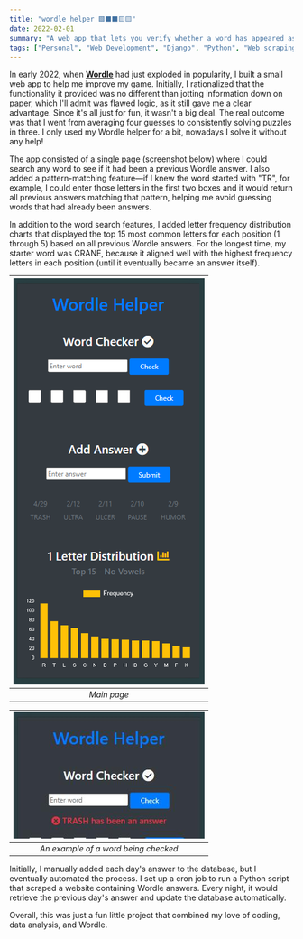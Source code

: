 ```yaml
---
title: "wordle helper 🟩⬛⬛🟨🟨"
date: 2022-02-01
summary: "A web app that lets you verify whether a word has appeared as a Wordle answer and displays letter frequency distributions for each of the five positions in Wordle words."
tags: ["Personal", "Web Development", "Django", "Python", "Web scraping"]
---
```


In early 2022, when **[Wordle](https://www.nytimes.com/games/wordle/index.html)** had just exploded in popularity, I built a small web app to help me improve my game. Initially, I rationalized that the functionality it provided was no different than jotting information down on paper, which I'll admit was flawed logic, as it still gave me a clear advantage. Since it's all just for fun, it wasn't a big deal. The real outcome was that I went from averaging four guesses to consistently solving puzzles in three. I only used my Wordle helper for a bit, nowadays I solve it without any help!

The app consisted of a single page (screenshot below) where I could search any word to see if it had been a previous Wordle answer. I also added a pattern-matching feature—if I knew the word started with "TR", for example, I could enter those letters in the first two boxes and it would return all previous answers matching that pattern, helping me avoid guessing words that had already been answers.

In addition to the word search features, I added letter frequency distribution charts that displayed the top 15 most common letters for each position (1 through 5) based on all previous Wordle answers. For the longest time, my starter word was CRANE, because it aligned well with the highest frequency letters in each position (until it eventually became an answer itself).

| ![main page](wordle-helper.png) |
| :--: |
| *Main page* |

| ![example of a word being checked](word-checker.jpg) |
| :--: |
| *An example of a word being checked* |

Initially, I manually added each day's answer to the database, but I eventually automated the process. I set up a cron job to run a Python script that scraped a website containing Wordle answers. Every night, it would retrieve the previous day's answer and update the database automatically.

Overall, this was just a fun little project that combined my love of coding, data analysis, and Wordle.
